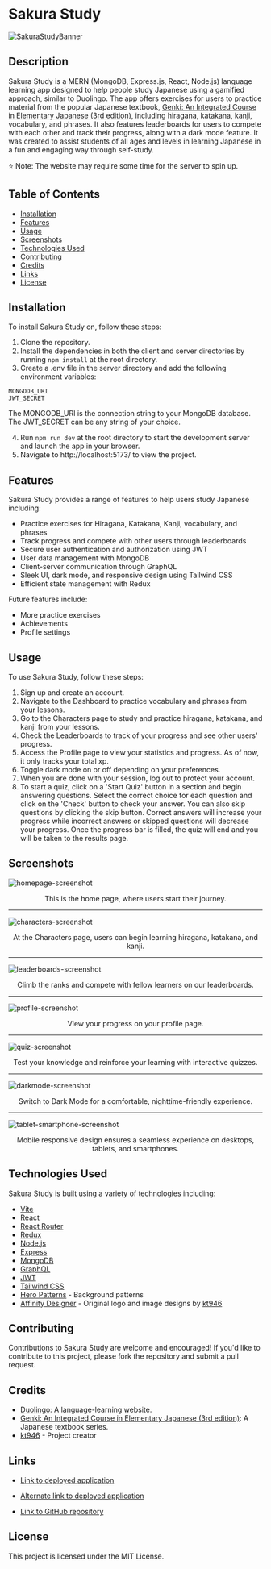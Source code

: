 # Sakura Study

![SakuraStudyBanner](https://user-images.githubusercontent.com/103476893/235792567-191bd114-efb2-422b-9f50-db69138e6582.jpg 'Sakura Study Logo')

## Description

Sakura Study is a MERN (MongoDB, Express.js, React, Node.js) language learning app designed to help people study Japanese using a gamified approach, similar to Duolingo. The app offers exercises for users to practice material from the popular Japanese textbook, [Genki: An Integrated Course in Elementary Japanese (3rd edition)](https://genki3.japantimes.co.jp/en/), including hiragana, katakana, kanji, vocabulary, and phrases. It also features leaderboards for users to compete with each other and track their progress, along with a dark mode feature. It was created to assist students of all ages and levels in learning Japanese in a fun and engaging way through self-study.

⭐ Note: The website may require some time for the server to spin up.

## Table of Contents

- [Installation](#installation)
- [Features](#features)
- [Usage](#usage)
- [Screenshots](#screenshots)
- [Technologies Used](#technologies-used)
- [Contributing](#contributing)
- [Credits](#credits)
- [Links](#links)
- [License](#license)

## Installation

To install Sakura Study on, follow these steps:

1. Clone the repository.
2. Install the dependencies in both the client and server directories by running `npm install` at the root directory.
3. Create a .env file in the server directory and add the following environment variables:

```
MONGODB_URI
JWT_SECRET
```

The MONGODB_URI is the connection string to your MongoDB database. The JWT_SECRET can be any string of your choice.

4. Run `npm run dev` at the root directory to start the development server and launch the app in your browser.
5. Navigate to http://localhost:5173/ to view the project.

## Features

Sakura Study provides a range of features to help users study Japanese including:

- Practice exercises for Hiragana, Katakana, Kanji, vocabulary, and phrases
- Track progress and compete with other users through leaderboards
- Secure user authentication and authorization using JWT
- User data management with MongoDB
- Client-server communication through GraphQL
- Sleek UI, dark mode, and responsive design using Tailwind CSS
- Efficient state management with Redux

Future features include:

- More practice exercises
- Achievements
- Profile settings

## Usage

To use Sakura Study, follow these steps:

1. Sign up and create an account.
2. Navigate to the Dashboard to practice vocabulary and phrases from your lessons.
3. Go to the Characters page to study and practice hiragana, katakana, and kanji from your lessons.
4. Check the Leaderboards to track of your progress and see other users' progress.
5. Access the Profile page to view your statistics and progress. As of now, it only tracks your total xp.
6. Toggle dark mode on or off depending on your preferences.
7. When you are done with your session, log out to protect your account.
8. To start a quiz, click on a 'Start Quiz' button in a section and begin answering questions. Select the correct choice for each question and click on the 'Check' button to check your answer. You can also skip questions by clicking the skip button. Correct answers will increase your progress while incorrect answers or skipped questions will decrease your progress. Once the progress bar is filled, the quiz will end and you will be taken to the results page.

## Screenshots

![homepage-screenshot](https://user-images.githubusercontent.com/103476893/236004214-8d6d83cd-2da8-4c5d-80de-b73d3ff52401.png 'Homepage Screenshot')
<p align="center">This is the home page, where users start their journey.</p>

---

![characters-screenshot](https://github.com/kt946/japanese-quiz-mern-app/assets/103476893/7e2eb62f-20f0-413e-9885-ee53cf100d06.png 'Characters Page Screenshot')
<p align="center">At the Characters page, users can begin learning hiragana, katakana, and kanji.</p>

---

![leaderboards-screenshot](https://user-images.githubusercontent.com/103476893/236004651-b7ec2888-c19f-4678-9f38-1124988bbe4b.png 'Leaderboards Page Screenshot')
<p align="center">Climb the ranks and compete with fellow learners on our leaderboards.</p>

---

![profile-screenshot](https://user-images.githubusercontent.com/103476893/236004699-44ce7f1c-a649-43eb-a051-f6f32f17c271.png 'Profile Page Screenshot')
<p align="center">View your progress on your profile page.</p>

---

![quiz-screenshot](https://user-images.githubusercontent.com/103476893/236004756-fbe09636-c37d-456c-9475-65c3fde118cc.png 'Quiz Screenshot')
<p align="center">Test your knowledge and reinforce your learning with interactive quizzes.</p>

---

![darkmode-screenshot](https://github.com/kt946/japanese-quiz-mern-app/assets/103476893/1638304f-c5c0-47ac-a33c-b6095f67b512.png 'Dark Mode Screenshot')
<p align="center">Switch to Dark Mode for a comfortable, nighttime-friendly experience.</p>

---

![tablet-smartphone-screenshot](https://github.com/kt946/japanese-quiz-mern-app/assets/103476893/1b9d8a7d-c38c-4001-85c6-911df752fe09 'Tablet and Smartphone Screenshot')
<p align="center">Mobile responsive design ensures a seamless experience on desktops, tablets, and smartphones.</p>

## Technologies Used

Sakura Study is built using a variety of technologies including:

- [Vite](https://vitejs.dev/)
- [React](https://react.dev/)
- [React Router](https://reactrouter.com/en/main)
- [Redux](https://redux.js.org/)
- [Node.js](https://nodejs.org/en)
- [Express](https://expressjs.com/)
- [MongoDB](https://www.mongodb.com/)
- [GraphQL](https://graphql.org/)
- [JWT](https://jwt.io/)
- [Tailwind CSS](https://tailwindcss.com/)
- [Hero Patterns](https://heropatterns.com/) - Background patterns
- [Affinity Designer](https://affinity.serif.com/en-us/) -  Original logo and image designs by [kt946](https://github.com/kt946)

## Contributing

Contributions to Sakura Study are welcome and encouraged! If you'd like to contribute to this project, please fork the repository and submit a pull request.

## Credits

- [Duolingo](https://www.duolingo.com/): A language-learning website.
- [Genki: An Integrated Course in Elementary Japanese (3rd edition)](https://genki3.japantimes.co.jp/en/): A Japanese textbook series.
- [kt946](https://github.com/kt946) - Project creator

## Links

- [Link to deployed application](https://sakurastudy.herokuapp.com)

- [Alternate link to deployed application](https://sakurastudy.onrender.com/)

- [Link to GitHub repository](https://github.com/kt946/japanese-quiz-mern-app)

## License

This project is licensed under the MIT License.
